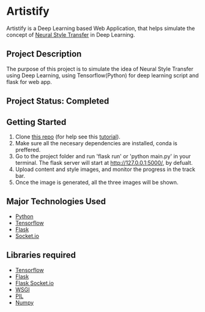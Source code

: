 # Artistify
Artistify is a Deep Learning based Web Application, that helps simulate the concept of [Neural Style Transfer](https://en.wikipedia.org/wiki/Neural_Style_Transfer) in Deep Learning.


## Project Description
The purpose of this project is to simulate the idea of Neural Style Transfer using Deep Learning, using Tensorflow(Python) for deep learning script and flask for web app.

## Project Status: Completed

## Getting Started

1. Clone [this repo](https://github.com/romilshah525/artistify) (for help see this [tutorial](https://help.github.com/articles/cloning-a-repository/)).
2. Make sure all the necesary dependencies are installed, conda is preffered.
3. Go to the project folder and run 'flask run' or 'python main.py' in your terminal. The flask server will start at http://127.0.0.1:5000/, by defualt.
4. Upload content and style images, and monitor the progress in the track bar.
5. Once the image is generated, all the three images will be shown.


## Major Technologies Used
* [Python](https://www.python.org/)
* [Tensorflow](https://www.tensorflow.org/)
* [Flask](https://flask.palletsprojects.com/en/1.1.x/)
* [Socket.io](https://socket.io/)

## Libraries required
* [Tensorflow](https://www.tensorflow.org/)
* [Flask](https://flask.palletsprojects.com/en/1.1.x/)
* [Flask Socket.io](https://flask-socketio.readthedocs.io/en/latest/)
* [WSGI](https://wsgi.readthedocs.io/en/latest/)
* [PIL](https://pillow.readthedocs.io/en/stable/)
* [Numpy](https://numpy.org/)
